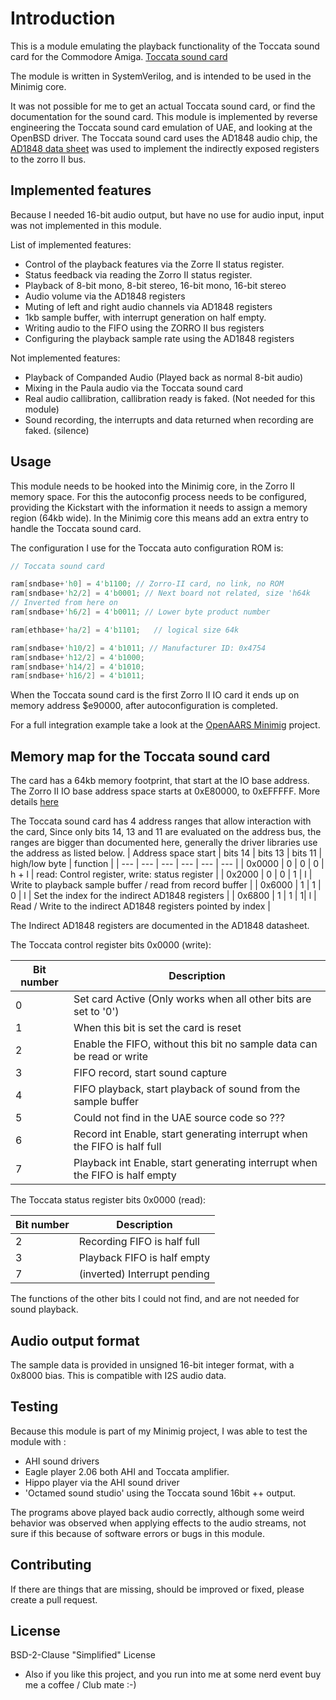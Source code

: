 # Introduction

This is a module emulating the playback functionality of the Toccata sound card for the Commodore Amiga. [Toccata sound card](https://amiga.resource.cx/exp/toccata)

The module is written in SystemVerilog, and is intended to be used in the Minimig core.

It was not possible for me to get an actual Toccata sound card, or find the documentation for the sound card.
This module is implemented by reverse engineering the Toccata sound card emulation of UAE, and looking at the OpenBSD driver.
The Toccata sound card uses the AD1848 audio chip, the [AD1848 data sheet](https://www.analog.com/media/en/technical-documentation/obsolete-data-sheets/ad1845.pdf) was used to implement the indirectly exposed registers to the zorro II bus.

## Implemented features

Because I needed 16-bit audio output, but have no use for audio input, input was not implemented in this module.

List of implemented features:

- Control of the playback features via the Zorre II status register.
- Status feedback via reading the Zorro II status register.
- Playback of 8-bit mono, 8-bit stereo, 16-bit mono, 16-bit stereo
- Audio volume via the AD1848 registers
- Muting of left and right audio channels via AD1848 registers
- 1kb sample buffer, with interrupt generation on half empty.
- Writing audio to the FIFO using the ZORRO II bus registers
- Configuring the playback sample rate using the AD1848 registers

Not implemented features:

- Playback of Companded Audio (Played back as normal 8-bit audio)
- Mixing in the Paula audio via the Toccata sound card
- Real audio callibration, callibration ready is faked. (Not needed for this module)
- Sound recording, the interrupts and data returned when recording are faked. (silence)

## Usage

This module needs to be hooked into the Minimig core, in the Zorro II memory space.
For this the autoconfig process needs to be configured, providing the Kickstart with the information it needs to assign a memory region (64kb wide).
In the Minimig core this means add an extra entry to handle the Toccata sound card.

The configuration I use for the Toccata auto configuration ROM is:

```verilog
// Toccata sound card

ram[sndbase+'h0] = 4'b1100; // Zorro-II card, no link, no ROM
ram[sndbase+'h2/2] = 4'b0001; // Next board not related, size 'h64k
// Inverted from here on
ram[sndbase+'h6/2] = 4'b0011; // Lower byte product number

ram[ethbase+'ha/2] = 4'b1101;   // logical size 64k

ram[sndbase+'h10/2] = 4'b1011; // Manufacturer ID: 0x4754
ram[sndbase+'h12/2] = 4'b1000;
ram[sndbase+'h14/2] = 4'b1010;
ram[sndbase+'h16/2] = 4'b1011;
```

When the Toccata sound card is the first Zorro II IO card it ends up on memory address $e90000, after autoconfiguration is completed.

For a full integration example take a look at the [OpenAARS Minimig](https://github.com/ranzbak/MinimigAGA_TC64/tree/v5.0/rtl/openaars/toccata) project.

## Memory map for the Toccata sound card

The card has a 64kb memory footprint, that start at the IO base address.
The Zorro II IO base address space starts at 0xE80000, to 0xEFFFFF.
More details [here](http://amigadev.elowar.com/read/ADCD_2.1/Hardware_Manual_guide/node0293.html)

The Toccata sound card has 4 address ranges that allow interaction with the card,
Since only bits 14, 13 and 11 are evaluated on the address bus, the ranges are bigger than documented here, generally the driver libraries use the address as listed below.
| Address space start | bits 14 | bits 13 | bits 11 | high/low byte | function |
| --- | --- | --- | --- | --- | --- |
| 0x0000 | 0 | 0 | 0 | h + l | read: Control register, write: status register  |
| 0x2000 | 0 | 0 | 1 | l | Write to playback sample buffer / read from record buffer |
| 0x6000 | 1 | 1 | 0 | l | Set the index for the indirect AD1848 registers |
| 0x6800 | 1 | 1 | 1| l | Read / Write to the indirect AD1848 registers pointed by index |

The Indirect AD1848 registers are documented in the AD1848 datasheet.

The Toccata control register bits 0x0000 (write):

| Bit number | Description |
| --- | --- |
| 0 | Set card Active (Only works when all other bits are set to '0') |
| 1 | When this bit is set the card is reset |
| 2 | Enable the FIFO, without this bit no sample data can be read or write|
| 3 | FIFO record, start sound capture |
| 4 | FIFO playback, start playback of sound from the sample buffer |
| 5 | Could not find in the UAE source code so ??? |
| 6 | Record int Enable, start generating interrupt when the FIFO is half full |
| 7 | Playback int Enable, start generating interrupt when the FIFO is half empty |

The Toccata status register bits 0x0000 (read):

| Bit number | Description |
| --- | --- |
| 2 | Recording FIFO is half full |
| 3 | Playback FIFO is half empty |
| 7 | (inverted) Interrupt pending |

The functions of the other bits I could not find, and are not needed for sound playback.

## Audio output format

The sample data is provided in unsigned 16-bit integer format, with a 0x8000 bias.
This is compatible with I2S audio data.

## Testing

Because this module is part of my Minimig project, I was able to test the module with :

- AHI sound drivers
- Eagle player 2.06 both AHI and Toccata amplifier.
- Hippo player via the AHI sound driver
- 'Octamed sound studio' using the Toccata sound 16bit ++ output.

The programs above played back audio correctly, although some weird behavior was observed when applying effects to the audio streams, not sure if this because of software errors or bugs in this module.

## Contributing

If there are things that are missing, should be improved or fixed, please create a pull request.

## License

BSD-2-Clause "Simplified" License

- Also if you like this project, and you run into me at some nerd event buy me a coffee / Club mate :-)
